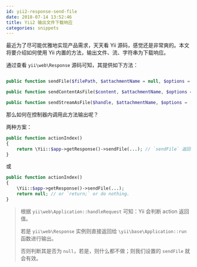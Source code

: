 ```yaml
---
id: yii2-response-send-file
date: 2018-07-14 13:52:46
title: Yii2 输出文件下载响应
categories: snippets
---
```


最近为了尽可能优雅地实现产品需求，天天看 Yii 源码，感觉还是非常爽的。本文将要介绍如何使用 Yii 内置的方法，输出文件、流、字符串为下载响应。

通过查看 `yii\web\Response` 源码可知，其提供如下方法：

```php

public function sendFile($filePath, $attachmentName = null, $options = []);

public function sendContentAsFile($content, $attachmentName, $options = []);

public function sendStreamAsFile($handle, $attachmentName, $options = []);

```

那么如何在控制器内调用此方法输出呢？

两种方案：

```php
public function actionIndex()
{
    return \Yii::$app->getResponse()->sendFile(...); // `sendFile` 返回 self
}
```

或

```php
public function actionIndex()
{
    \Yii::$app->getResponse()->sendFile(...);
    return null; // or `return;` or do nothing.
}
```

> 根据 `yii\web\Application::handleRequest` 可知：Yii 会判断 action 返回值。
> 
> 若是 `yii\web\Response` 实例则直接返回给 `\yii\base\Application::run` 函数进行输出。
> 
> 否则判断其是否为 `null`，若是，则什么都不做；则我们设置的 `sendFile` 就会有效。